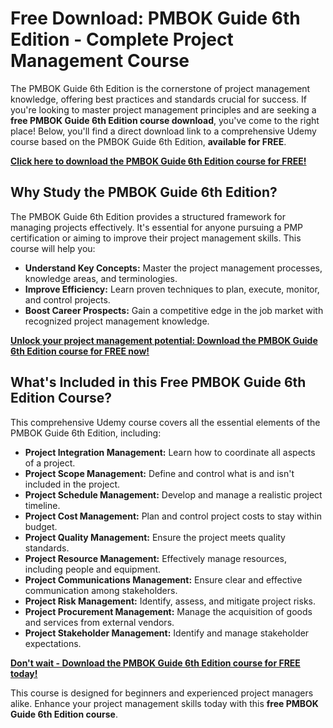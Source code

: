# Free Download: PMBOK Guide 6th Edition - Complete Project Management Course

The PMBOK Guide 6th Edition is the cornerstone of project management knowledge, offering best practices and standards crucial for success. If you're looking to master project management principles and are seeking a **free PMBOK Guide 6th Edition course download**, you've come to the right place! Below, you'll find a direct download link to a comprehensive Udemy course based on the PMBOK Guide 6th Edition, **available for FREE**.

[**Click here to download the PMBOK Guide 6th Edition course for FREE!**](https://udemywork.com/pmbok-guide-6th-edition)

## Why Study the PMBOK Guide 6th Edition?

The PMBOK Guide 6th Edition provides a structured framework for managing projects effectively. It's essential for anyone pursuing a PMP certification or aiming to improve their project management skills. This course will help you:

*   **Understand Key Concepts:** Master the project management processes, knowledge areas, and terminologies.
*   **Improve Efficiency:** Learn proven techniques to plan, execute, monitor, and control projects.
*   **Boost Career Prospects:** Gain a competitive edge in the job market with recognized project management knowledge.

[**Unlock your project management potential: Download the PMBOK Guide 6th Edition course for FREE now!**](https://udemywork.com/pmbok-guide-6th-edition)

## What's Included in this Free PMBOK Guide 6th Edition Course?

This comprehensive Udemy course covers all the essential elements of the PMBOK Guide 6th Edition, including:

*   **Project Integration Management:** Learn how to coordinate all aspects of a project.
*   **Project Scope Management:** Define and control what is and isn't included in the project.
*   **Project Schedule Management:** Develop and manage a realistic project timeline.
*   **Project Cost Management:** Plan and control project costs to stay within budget.
*   **Project Quality Management:** Ensure the project meets quality standards.
*   **Project Resource Management:** Effectively manage resources, including people and equipment.
*   **Project Communications Management:** Ensure clear and effective communication among stakeholders.
*   **Project Risk Management:** Identify, assess, and mitigate project risks.
*   **Project Procurement Management:** Manage the acquisition of goods and services from external vendors.
*   **Project Stakeholder Management:** Identify and manage stakeholder expectations.

[**Don't wait - Download the PMBOK Guide 6th Edition course for FREE today!**](https://udemywork.com/pmbok-guide-6th-edition)

This course is designed for beginners and experienced project managers alike. Enhance your project management skills today with this **free PMBOK Guide 6th Edition course**.

